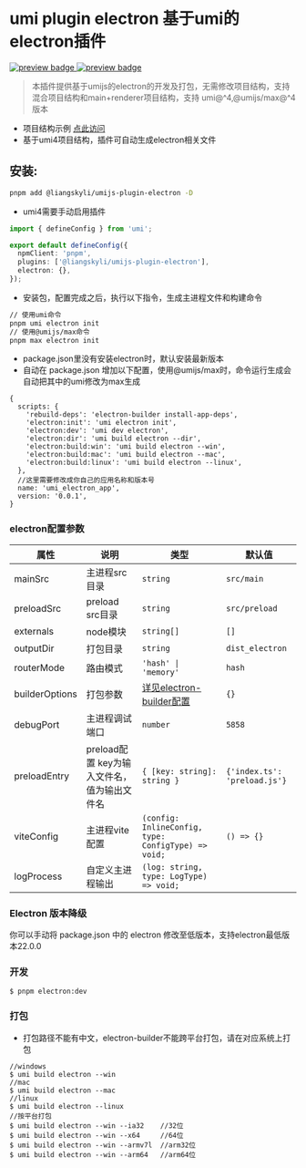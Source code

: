 # umi plugin electron 基于umi的electron插件

<p>
  <a href="https://github.com/liangskyli/umi-electron/releases">
    <img alt="preview badge" src="https://img.shields.io/github/v/release/liangskyli/umi-electron">
  </a>
  <a href="https://www.npmjs.com/package/@liangskyli/umijs-plugin-electron">
   <img alt="preview badge" src="https://img.shields.io/npm/v/@liangskyli/umijs-plugin-electron?label=%40liangskyli%2Fumijs-plugin-electron">
  </a>
</p>

> 本插件提供基于umijs的electron的开发及打包，无需修改项目结构，支持混合项目结构和main+renderer项目结构，支持 umi@^4,@umijs/max@^4版本

- 项目结构示例 <a href="https://github.com/liangskyli/umi-electron/tree/master/examples">点此访问</a>
- 基于umi4项目结构，插件可自动生成electron相关文件

## 安装:

```bash
pnpm add @liangskyli/umijs-plugin-electron -D
```

- umi4需要手动启用插件

```typescript
import { defineConfig } from 'umi';

export default defineConfig({
  npmClient: 'pnpm',
  plugins: ['@liangskyli/umijs-plugin-electron'],
  electron: {},
});
```

- 安装包，配置完成之后，执行以下指令，生成主进程文件和构建命令

```bash
// 使用umi命令
pnpm umi electron init
// 使用@umijs/max命令
pnpm max electron init
```

- package.json里没有安装electron时，默认安装最新版本
- 自动在 package.json 增加以下配置，使用@umijs/max时，命令运行生成会自动把其中的umi修改为max生成

```json5
{
  scripts: {
    'rebuild-deps': 'electron-builder install-app-deps',
    'electron:init': 'umi electron init',
    'electron:dev': 'umi dev electron',
    'electron:dir': 'umi build electron --dir',
    'electron:build:win': 'umi build electron --win',
    'electron:build:mac': 'umi build electron --mac',
    'electron:build:linux': 'umi build electron --linux',
  },
  //这里需要修改成你自己的应用名称和版本号
  name: 'umi_electron_app',
  version: '0.0.1',
}
```

### electron配置参数

| 属性             | 说明                          | 类型                                                                             | 默认值                          |
|----------------|-----------------------------|--------------------------------------------------------------------------------|------------------------------|
| mainSrc        | 主进程src目录                    | `string`                                                                       | `src/main`                   |
| preloadSrc     | preload src目录               | `string`                                                                       | `src/preload`                |
| externals      | node模块                      | `string[]`                                                                     | `[]`                         |
| outputDir      | 打包目录                        | `string`                                                                       | `dist_electron`              |
| routerMode     | 路由模式                        | `'hash' \| 'memory'`                                                           | `hash`                       |
| builderOptions | 打包参数                        | [详见electron-builder配置](https://www.electron.build/configuration/configuration) | `{}`                         |
| debugPort      | 主进程调试端口                     | `number`                                                                       | `5858`                       |
| preloadEntry   | preload配置 key为输入文件名，值为输出文件名 | `{ [key: string]: string }`                                                    | `{'index.ts': 'preload.js'}` |
| viteConfig     | 主进程vite配置                   | `(config: InlineConfig, type: ConfigType) => void;`                            | `() => {}`                   |
| logProcess     | 自定义主进程输出                    | `(log: string, type: LogType) => void;`                                        |                              |

### Electron 版本降级

你可以手动将 package.json 中的 electron 修改至低版本，支持electron最低版本22.0.0

### 开发

```
$ pnpm electron:dev
```

### 打包

- 打包路径不能有中文，electron-builder不能跨平台打包，请在对应系统上打包

```
//windows
$ umi build electron --win
//mac
$ umi build electron --mac
//linux
$ umi build electron --linux
//按平台打包
$ umi build electron --win --ia32    //32位
$ umi build electron --win --x64     //64位
$ umi build electron --win --armv7l  //arm32位
$ umi build electron --win --arm64   //arm64位
```
